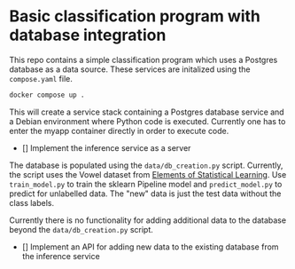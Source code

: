 # Basic classification program with database integration

This repo contains a simple classification program which uses a Postgres database as a data source.
These services are initalized using the `compose.yaml` file.

```bash
docker compose up .
```

This will create a service stack containing a Postgres database service and a Debian
environment where Python code is executed. Currently one has to enter the myapp container
directly in order to execute code.

- [] Implement the inference service as a server

The database is populated using the `data/db_creation.py` script. Currently, the script uses the
Vowel dataset from [Elements of Statistical Learning](https://hastie.su.domains/ElemStatLearn/).
Use `train_model.py` to train the sklearn Pipeline model and `predict_model.py` to predict for unlabelled
data. The "new" data is just the test data without the class labels.

Currently there is no functionality for adding additional data to the database beyond the `data/db_creation.py` script.

- [] Implement an API for adding new data to the existing database from the inference service
